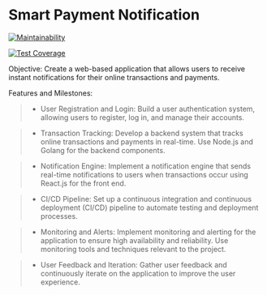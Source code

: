 # Smart Payment Notification

[![Maintainability](https://api.codeclimate.com/v1/badges/1ecb23e8968161650dac/maintainability)](https://codeclimate.com/github/chiboycalix/smart-payment-notifications-node/maintainability)

[![Test Coverage](https://api.codeclimate.com/v1/badges/1ecb23e8968161650dac/test_coverage)](https://codeclimate.com/github/chiboycalix/smart-payment-notifications-node/test_coverage)

Objective: Create a web-based application that allows users to receive instant notifications for their online transactions and payments.

Features and Milestones:

> - User Registration and Login: Build a user authentication system, allowing users to register, log in, and manage their accounts.

> - Transaction Tracking: Develop a backend system that tracks online transactions and payments in real-time. Use Node.js and Golang for the backend components.

> - Notification Engine: Implement a notification engine that sends real-time notifications to users when transactions occur using React.js for the front end.

> - CI/CD Pipeline: Set up a continuous integration and continuous deployment (CI/CD) pipeline to automate testing and deployment processes.

> - Monitoring and Alerts: Implement monitoring and alerting for the application to ensure high availability and reliability. Use monitoring tools and techniques relevant to the project.

> - User Feedback and Iteration: Gather user feedback and continuously iterate on the application to improve the user experience.
